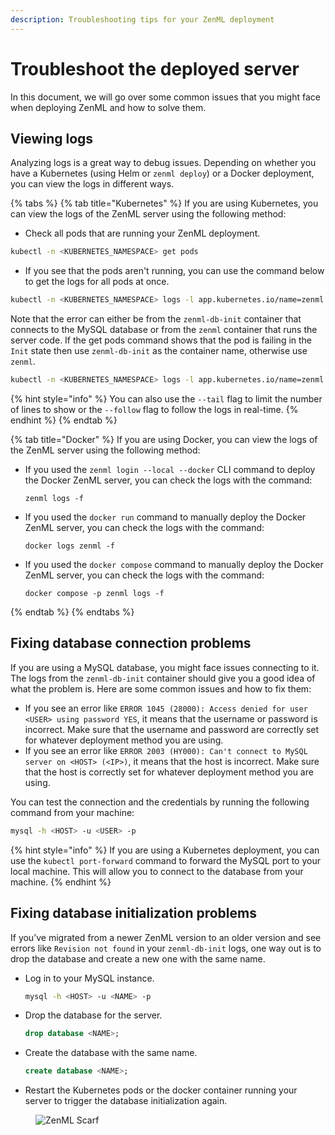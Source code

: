 ```yaml
---
description: Troubleshooting tips for your ZenML deployment
---
```


# Troubleshoot the deployed server

In this document, we will go over some common issues that you might face when deploying ZenML and how to solve them.

## Viewing logs

Analyzing logs is a great way to debug issues. Depending on whether you have a Kubernetes (using Helm or `zenml deploy`) or a Docker deployment, you can view the logs in different ways.

{% tabs %}
{% tab title="Kubernetes" %}
If you are using Kubernetes, you can view the logs of the ZenML server using the following method:

* Check all pods that are running your ZenML deployment.

```bash
kubectl -n <KUBERNETES_NAMESPACE> get pods
```

* If you see that the pods aren't running, you can use the command below to get the logs for all pods at once.

```bash
kubectl -n <KUBERNETES_NAMESPACE> logs -l app.kubernetes.io/name=zenml
```

Note that the error can either be from the `zenml-db-init` container that connects to the MySQL database or from the `zenml` container that runs the server code. If the get pods command shows that the pod is failing in the `Init` state then use `zenml-db-init` as the container name, otherwise use `zenml`.

```bash
kubectl -n <KUBERNETES_NAMESPACE> logs -l app.kubernetes.io/name=zenml -c <CONTAINER_NAME>
```

{% hint style="info" %}
You can also use the `--tail` flag to limit the number of lines to show or the `--follow` flag to follow the logs in real-time.
{% endhint %}
{% endtab %}

{% tab title="Docker" %}
If you are using Docker, you can view the logs of the ZenML server using the following method:

* If you used the `zenml login --local --docker` CLI command to deploy the Docker ZenML server, you can check the logs with the command:

  ```shell
  zenml logs -f
  ```
* If you used the `docker run` command to manually deploy the Docker ZenML server, you can check the logs with the command:

  ```shell
  docker logs zenml -f
  ```
* If you used the `docker compose` command to manually deploy the Docker ZenML server, you can check the logs with the command:

  ```shell
  docker compose -p zenml logs -f
  ```

{% endtab %}
{% endtabs %}

## Fixing database connection problems

If you are using a MySQL database, you might face issues connecting to it. The logs from the `zenml-db-init` container should give you a good idea of what the problem is. Here are some common issues and how to fix them:

* If you see an error like `ERROR 1045 (28000): Access denied for user <USER> using password YES`, it means that the username or password is incorrect. Make sure that the username and password are correctly set for whatever deployment method you are using.
* If you see an error like `ERROR 2003 (HY000): Can't connect to MySQL server on <HOST> (<IP>)`, it means that the host is incorrect. Make sure that the host is correctly set for whatever deployment method you are using.

You can test the connection and the credentials by running the following command from your machine:

```bash
mysql -h <HOST> -u <USER> -p
```

{% hint style="info" %}
If you are using a Kubernetes deployment, you can use the `kubectl port-forward` command to forward the MySQL port to your local machine. This will allow you to connect to the database from your machine.
{% endhint %}

## Fixing database initialization problems

If you’ve migrated from a newer ZenML version to an older version and see errors like `Revision not found` in your `zenml-db-init` logs, one way out is to drop the database and create a new one with the same name.

* Log in to your MySQL instance.

  ```bash
  mysql -h <HOST> -u <NAME> -p
  ```
* Drop the database for the server.

  ```sql
  drop database <NAME>;
  ```
* Create the database with the same name.

  ```sql
  create database <NAME>;
  ```
* Restart the Kubernetes pods or the docker container running your server to trigger the database initialization again.

<!-- For scarf -->
<figure><img alt="ZenML Scarf" referrerpolicy="no-referrer-when-downgrade" src="https://static.scarf.sh/a.png?x-pxid=f0b4f458-0a54-4fcd-aa95-d5ee424815bc" /></figure>
